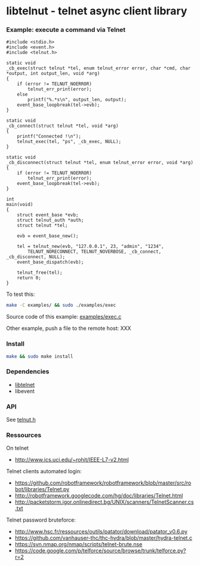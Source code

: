 libtelnut - telnet async client library
=======================================

### Example: execute a command via Telnet

```
#include <stdio.h>
#include <event.h>
#include <telnut.h>

static void
_cb_exec(struct telnut *tel, enum telnut_error error, char *cmd, char *output, int output_len, void *arg)
{
	if (error != TELNUT_NOERROR)
		telnut_err_print(error);
	else
		printf("%.*s\n", output_len, output);
	event_base_loopbreak(tel->evb);
}

static void
_cb_connect(struct telnut *tel, void *arg)
{
	printf("Connected !\n");
	telnut_exec(tel, "ps", _cb_exec, NULL);
}

static void
_cb_disconnect(struct telnut *tel, enum telnut_error error, void *arg)
{
	if (error != TELNUT_NOERROR)
		telnut_err_print(error);
	event_base_loopbreak(tel->evb);
}

int
main(void)
{
	struct event_base *evb;
	struct telnut_auth *auth;
	struct telnut *tel;

	evb = event_base_new();

	tel = telnut_new(evb, "127.0.0.1", 23, "admin", "1234",
		TELNUT_NORECONNECT, TELNUT_NOVERBOSE, _cb_connect, _cb_disconnect, NULL);
	event_base_dispatch(evb);

	telnut_free(tel);
	return 0;
}
```

To test this:
```bash
make -C examples/ && sudo ./examples/exec
```

Source code of this example: [examples/exec.c](examples/exec.c)

Other example, push a file to the remote host: XXX

### Install

```bash
make && sudo make install
```

### Dependencies

* [libtelnet](https://github.com/seanmiddleditch/libtelnet)
* libevent

### API

See [telnut.h](telnut.h)

### Ressources

On telnet
* http://www.ics.uci.edu/~rohit/IEEE-L7-v2.html

Telnet clients automated login:
* https://github.com/robotframework/robotframework/blob/master/src/robot/libraries/Telnet.py
* http://robotframework.googlecode.com/hg/doc/libraries/Telnet.html
* http://packetstorm.igor.onlinedirect.bg/UNIX/scanners/TelnetScanner.cs.txt

Telnet password bruteforce:
* http://www.hsc.fr/ressources/outils/patator/download/patator_v0.6.py
* https://github.com/vanhauser-thc/thc-hydra/blob/master/hydra-telnet.c
* https://svn.nmap.org/nmap/scripts/telnet-brute.nse
* https://code.google.com/p/telforce/source/browse/trunk/telforce.py?r=2

